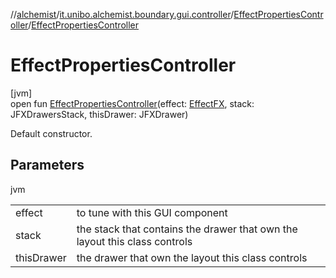 //[alchemist](../../../index.md)/[it.unibo.alchemist.boundary.gui.controller](../index.md)/[EffectPropertiesController](index.md)/[EffectPropertiesController](-effect-properties-controller.md)

# EffectPropertiesController

[jvm]\
open fun [EffectPropertiesController](-effect-properties-controller.md)(effect: [EffectFX](../../it.unibo.alchemist.boundary.gui.effects/-effect-f-x/index.md), stack: JFXDrawersStack, thisDrawer: JFXDrawer)

Default constructor.

## Parameters

jvm

| | |
|---|---|
| effect | to tune with this GUI component |
| stack | the stack that contains the drawer that own the layout this class controls |
| thisDrawer | the drawer that own the layout this class controls |
